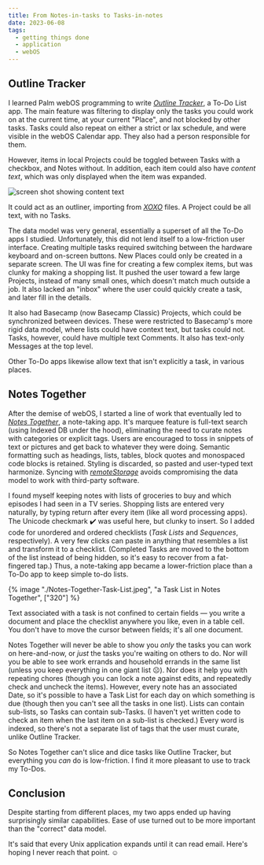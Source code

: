 ```yaml
---
title: From Notes-in-tasks to Tasks-in-notes
date: 2023-06-08
tags:
  - getting things done
  - application
  - webOS
---
```

## Outline Tracker

I learned Palm webOS programming to write [_Outline Tracker_], a To-Do List app.
The main feature was filtering to display only the tasks you could work on at the current time,
at your current "Place", and not blocked by other tasks.
Tasks could also repeat on either a strict or lax schedule, and were visible in the webOS Calendar app.
They also had a person responsible for them.

However, items in local Projects could be toggled between Tasks with a checkbox, and Notes without.
In addition, each item could also have _content text_, which was only displayed when the item was expanded.

[_Outline Tracker_]: /outlinetracker/index.html

<div class="center-horizontal">

![screen shot showing content text](/outlinetracker/visuals/content_text.png)

</div>

It could act as an outliner, importing from [_XOXO_] files.
A Project could be all text, with no Tasks.

The data model was very general, essentially a superset of all the To-Do apps I studied.
Unfortunately, this did not lend itself to a low-friction user interface.
Creating multiple tasks required switching between the hardware keyboard and on-screen buttons.
New Places could only be created in a separate screen.
The UI was fine for creating a few complex items, but was clunky for making a shopping list.
It pushed the user toward a few large Projects, instead of many small ones, which doesn't match much outside a job.
It also lacked an "inbox" where the user could quickly create a task, and later fill in the details.

[_XOXO_]: https://microformats.org/wiki/xoxo

It also had Basecamp (now Basecamp Classic) Projects, which could be synchronized between devices.
These were restricted to Basecamp's more rigid data model, where lists could have context text,
but tasks could not. Tasks, however, could have multiple text Comments.
It also has text-only Messages at the top level.

Other To-Do apps likewise allow text that isn't explicitly a task, in various places.

## Notes Together

After the demise of webOS, I started a line of work that eventually led to [_Notes Together_], a note-taking app.
It's marquee feature is full-text search (using Indexed DB under the hood),
eliminating the need to curate notes with categories or explicit tags.
Users are encouraged to toss in snippets of text or pictures and get back to whatever they were doing.
Semantic formatting such as headings, lists, tables, block quotes and monospaced code blocks
is retained. Styling is discarded, so pasted and user-typed text harmonize.
Syncing with [_remoteStorage_] avoids compromising the data model to work with third-party software.

[_Notes Together_]: /notes-together/
[_remoteStorage_]: https://remotestorage.io/

I found myself keeping notes with lists of groceries to buy and which episodes I had seen in a TV series.
Shopping lists are entered very naturally, by typing return after every item (like all word processing apps).
The Unicode checkmark ✔️ was useful here, but clunky to insert.
So I added code for unordered and ordered checklists (_Task Lists_ and _Sequences_, respectively).
A very few clicks can paste in anything that resembles a list and transform it to a checklist.
(Completed Tasks are moved to the bottom of the list instead of being hidden,
so it's easy to recover from a fat-fingered tap.)
Thus, a note-taking app became a lower-friction place than a To-Do app to keep simple to-do lists.

{% image "./Notes-Together-Task-List.jpeg", "a Task List in Notes Together", ["320"] %}

Text associated with a task is not confined to certain fields —
you write a document and place the checklist anywhere you like, even in a table cell.
You don't have to move the cursor between fields; it's all one document.

Notes Together will never be able to show you _only_ the tasks you can work on here-and-now,
or _just_ the tasks you're waiting on others to do.
Nor will you be able to see work errands and household errands in the same list
(unless you keep everything in one giant list ☹).
Nor does it help you with repeating chores
(though you can lock a note against edits, and repeatedly check and uncheck the items).
However, every note has an associated Date,
so it's possible to have a Task List for each day on which something is due
(though then you can't see all the tasks in one list).
Lists can contain sub-lists, so Tasks can contain sub-Tasks.
(I haven't yet written code to check an item when the last item on a sub-list is checked.)
Every word is indexed, so there's not a separate list of tags that the user must curate, unlike Outline Tracker.

So Notes Together can't slice and dice tasks like Outline Tracker, but everything you _can_ do is low-friction.
I find it more pleasant to use to track my To-Dos.

## Conclusion

Despite starting from different places, my two apps ended up having surprisingly similar capabilities.
Ease of use turned out to be more important than the "correct" data model.

It's said that every Unix application expands until it can read email.  Here's hoping I never reach that point. ☺︎
